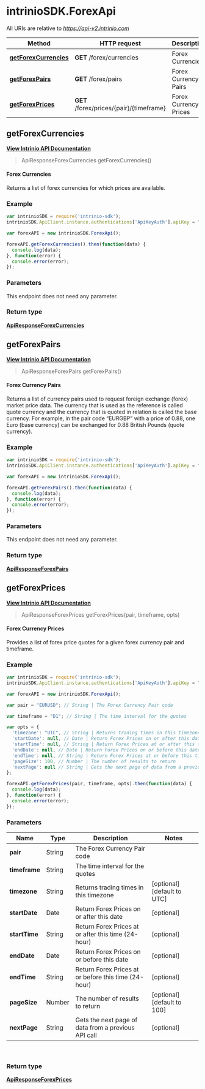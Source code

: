 # intrinioSDK.ForexApi

All URIs are relative to *https://api-v2.intrinio.com*

Method | HTTP request | Description
------------- | ------------- | -------------
[**getForexCurrencies**](ForexApi.md#getForexCurrencies) | **GET** /forex/currencies | Forex Currencies
[**getForexPairs**](ForexApi.md#getForexPairs) | **GET** /forex/pairs | Forex Currency Pairs
[**getForexPrices**](ForexApi.md#getForexPrices) | **GET** /forex/prices/{pair}/{timeframe} | Forex Currency Prices



[//]: # (START_OPERATION)

[//]: # (CLASS:ForexApi)

[//]: # (METHOD:getForexCurrencies)

[//]: # (RETURN_TYPE:ApiResponseForexCurrencies)

[//]: # (RETURN_TYPE_KIND:object)

[//]: # (RETURN_TYPE_DOC:ApiResponseForexCurrencies.md)

[//]: # (OPERATION:getForexCurrencies_v2)

[//]: # (ENDPOINT:/forex/currencies)

[//]: # (DOCUMENT_LINK:ForexApi.md#getForexCurrencies)

<a name="getForexCurrencies"></a>
## **getForexCurrencies**

[**View Intrinio API Documentation**](https://docs.intrinio.com/documentation/javascript/getForexCurrencies_v2)

[//]: # (START_OVERVIEW)

> ApiResponseForexCurrencies getForexCurrencies()

#### Forex Currencies


Returns a list of forex currencies for which prices are available.

[//]: # (END_OVERVIEW)

### Example

[//]: # (START_CODE_EXAMPLE)

```javascript
var intrinioSDK = require('intrinio-sdk');
intrinioSDK.ApiClient.instance.authentications['ApiKeyAuth'].apiKey = "YOUR_API_KEY";

var forexAPI = new intrinioSDK.ForexApi();

forexAPI.getForexCurrencies().then(function(data) {
  console.log(data);
}, function(error) {
  console.error(error);
});
```

[//]: # (END_CODE_EXAMPLE)

### Parameters

[//]: # (START_PARAMETERS)

This endpoint does not need any parameter.
<br/>

[//]: # (END_PARAMETERS)

### Return type

[**ApiResponseForexCurrencies**](ApiResponseForexCurrencies.md)



[//]: # (END_OPERATION)


[//]: # (START_OPERATION)

[//]: # (CLASS:ForexApi)

[//]: # (METHOD:getForexPairs)

[//]: # (RETURN_TYPE:ApiResponseForexPairs)

[//]: # (RETURN_TYPE_KIND:object)

[//]: # (RETURN_TYPE_DOC:ApiResponseForexPairs.md)

[//]: # (OPERATION:getForexPairs_v2)

[//]: # (ENDPOINT:/forex/pairs)

[//]: # (DOCUMENT_LINK:ForexApi.md#getForexPairs)

<a name="getForexPairs"></a>
## **getForexPairs**

[**View Intrinio API Documentation**](https://docs.intrinio.com/documentation/javascript/getForexPairs_v2)

[//]: # (START_OVERVIEW)

> ApiResponseForexPairs getForexPairs()

#### Forex Currency Pairs


Returns a list of currency pairs used to request foreign exchange (forex) market price data. The currency that is used as the reference is called quote currency and the currency that is quoted in relation is called the base currency. For example, in the pair code “EURGBP” with a price of 0.88, one Euro (base currency) can be exchanged for 0.88 British Pounds (quote currency).

[//]: # (END_OVERVIEW)

### Example

[//]: # (START_CODE_EXAMPLE)

```javascript
var intrinioSDK = require('intrinio-sdk');
intrinioSDK.ApiClient.instance.authentications['ApiKeyAuth'].apiKey = "YOUR_API_KEY";

var forexAPI = new intrinioSDK.ForexApi();

forexAPI.getForexPairs().then(function(data) {
  console.log(data);
}, function(error) {
  console.error(error);
});
```

[//]: # (END_CODE_EXAMPLE)

### Parameters

[//]: # (START_PARAMETERS)

This endpoint does not need any parameter.
<br/>

[//]: # (END_PARAMETERS)

### Return type

[**ApiResponseForexPairs**](ApiResponseForexPairs.md)



[//]: # (END_OPERATION)


[//]: # (START_OPERATION)

[//]: # (CLASS:ForexApi)

[//]: # (METHOD:getForexPrices)

[//]: # (RETURN_TYPE:ApiResponseForexPrices)

[//]: # (RETURN_TYPE_KIND:object)

[//]: # (RETURN_TYPE_DOC:ApiResponseForexPrices.md)

[//]: # (OPERATION:getForexPrices_v2)

[//]: # (ENDPOINT:/forex/prices/{pair}/{timeframe})

[//]: # (DOCUMENT_LINK:ForexApi.md#getForexPrices)

<a name="getForexPrices"></a>
## **getForexPrices**

[**View Intrinio API Documentation**](https://docs.intrinio.com/documentation/javascript/getForexPrices_v2)

[//]: # (START_OVERVIEW)

> ApiResponseForexPrices getForexPrices(pair, timeframe, opts)

#### Forex Currency Prices


Provides a list of forex price quotes for a given forex currency pair and timeframe.

[//]: # (END_OVERVIEW)

### Example

[//]: # (START_CODE_EXAMPLE)

```javascript
var intrinioSDK = require('intrinio-sdk');
intrinioSDK.ApiClient.instance.authentications['ApiKeyAuth'].apiKey = "YOUR_API_KEY";

var forexAPI = new intrinioSDK.ForexApi();

var pair = "EURUSD"; // String | The Forex Currency Pair code

var timeframe = "D1"; // String | The time interval for the quotes

var opts = { 
  'timezone': "UTC", // String | Returns trading times in this timezone
  'startDate': null, // Date | Return Forex Prices on or after this date
  'startTime': null, // String | Return Forex Prices at or after this time (24-hour)
  'endDate': null, // Date | Return Forex Prices on or before this date
  'endTime': null, // String | Return Forex Prices at or before this time (24-hour)
  'pageSize': 100, // Number | The number of results to return
  'nextPage': null // String | Gets the next page of data from a previous API call
};

forexAPI.getForexPrices(pair, timeframe, opts).then(function(data) {
  console.log(data);
}, function(error) {
  console.error(error);
});
```

[//]: # (END_CODE_EXAMPLE)

### Parameters

[//]: # (START_PARAMETERS)


Name | Type | Description  | Notes
------------- | ------------- | ------------- | -------------
 **pair** | String| The Forex Currency Pair code |  &nbsp;
 **timeframe** | String| The time interval for the quotes |  &nbsp;
 **timezone** | String| Returns trading times in this timezone | [optional] [default to UTC] &nbsp;
 **startDate** | Date| Return Forex Prices on or after this date | [optional]  &nbsp;
 **startTime** | String| Return Forex Prices at or after this time (24-hour) | [optional]  &nbsp;
 **endDate** | Date| Return Forex Prices on or before this date | [optional]  &nbsp;
 **endTime** | String| Return Forex Prices at or before this time (24-hour) | [optional]  &nbsp;
 **pageSize** | Number| The number of results to return | [optional] [default to 100] &nbsp;
 **nextPage** | String| Gets the next page of data from a previous API call | [optional]  &nbsp;
<br/>

[//]: # (END_PARAMETERS)

### Return type

[**ApiResponseForexPrices**](ApiResponseForexPrices.md)



[//]: # (END_OPERATION)


